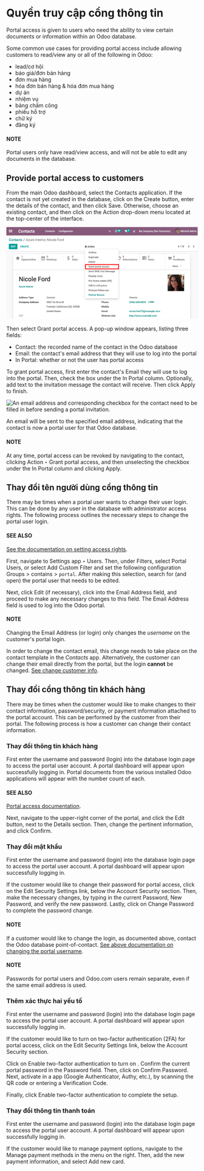 # Quyền truy cập cổng thông tin

<a id="portal-main"></a>

Portal access is given to users who need the ability to view certain documents or information within
an Odoo database.

Some common use cases for providing portal access include allowing customers to read/view any or all
of the following in Odoo:

- lead/cơ hội
- báo giá/đơn bán hàng
- đơn mua hàng
- hóa đơn bán hàng & hóa đơn mua hàng
- dự án
- nhiệm vụ
- bảng chấm công
- phiếu hỗ trợ
- chữ ký
- đăng ký

#### NOTE
Portal users only have read/view access, and will not be able to edit any documents in the
database.

## Provide portal access to customers

From the main Odoo dashboard, select the Contacts application. If the contact is not yet
created in the database, click on the Create button, enter the details of the contact,
and then click Save. Otherwise, choose an existing contact, and then click on the
Action drop-down menu located at the top-center of the interface.

![Use the Contacts application to give portal access to users.](../../../.gitbook/assets/grant-portal-access.png)

Then select Grant portal access. A pop-up window appears, listing three fields:

- Contact: the recorded name of the contact in the Odoo database
- Email: the contact's email address that they will use to log into the portal
- In Portal: whether or not the user has portal access

To grant portal access, first enter the contact's Email they will use to log into the
portal. Then, check the box under the In Portal column. Optionally, add text to the
invitation message the contact will receive. Then click Apply to finish.

![An email address and corresponding checkbox for the contact need to be filled in before
sending a portal invitation.](../../../.gitbook/assets/add-contact-to-portal.png)

An email will be sent to the specified email address, indicating that the contact is now a portal
user for that Odoo database.

#### NOTE
At any time, portal access can be revoked by navigating to the contact, clicking
Action ‣ Grant portal access, and then unselecting the checkbox under the
In Portal column and clicking Apply.

<a id="portal-login"></a>

## Thay đổi tên người dùng cổng thông tin

There may be times when a portal user wants to change their user login. This can be done by any user
in the database with administrator access rights. The following process outlines the necessary steps
to change the portal user login.

#### SEE ALSO
[See the documentation on setting access rights](applications/general/users/access_rights.md).

First, navigate to Settings app ‣ Users. Then, under Filters, select
Portal Users, or select Add Custom Filter and set the following
configuration Groups > contains > `portal`. After making this selection,
search for (and open) the portal user that needs to be edited.

Next, click Edit (if necessary), click into the Email Address field, and
proceed to make any necessary changes to this field. The Email Address field is used to
log into the Odoo portal.

#### NOTE
Changing the Email Address (or login) only changes the *username* on the customer's
portal login.

In order to change the contact email, this change needs to take place on the contact template in
the *Contacts* app. Alternatively, the customer can change their email directly from the portal,
but the login **cannot** be changed. [See change customer info](#portal-custinfo).

## Thay đổi cổng thông tin khách hàng

There may be times when the customer would like to make changes to their contact information,
password/security, or payment information attached to the portal account. This can be performed by
the customer from their portal. The following process is how a customer can change their contact
information.

<a id="portal-custinfo"></a>

### Thay đổi thông tin khách hàng

First enter the username and password (login) into the database login page to access the portal user
account. A portal dashboard will appear upon successfully logging in. Portal documents from the
various installed Odoo applications will appear with the number count of each.

#### SEE ALSO
[Portal access documentation](#portal-main).

Next, navigate to the upper-right corner of the portal, and click the Edit button, next
to the Details section. Then, change the pertinent information, and click
Confirm.

### Thay đổi mật khẩu

First enter the username and password (login) into the database login page to access the portal user
account. A portal dashboard will appear upon successfully logging in.

If the customer would like to change their password for portal access, click on the Edit
Security Settings link, below the Account Security section. Then, make the necessary
changes, by typing in the current Password, New Password, and verify the new
password. Lastly, click on Change Password to complete the password change.

#### NOTE
If a customer would like to change the login, as documented above, contact the Odoo database
point-of-contact. [See above documentation on changing the portal username](#portal-login).

#### NOTE
Passwords for portal users and Odoo.com users remain separate, even if the same email address is
used.

### Thêm xác thực hai yếu tố

First enter the username and password (login) into the database login page to access the portal user
account. A portal dashboard will appear upon successfully logging in.

If the customer would like to turn on two-factor authentication (2FA) for portal access, click on
the Edit Security Settings link, below the Account Security section.

Click on Enable two-factor authentication to turn on . Confirm the current portal password in the Password field. Then, click
on Confirm Password. Next, activate  in a
 app (Google Authenticator, Authy, etc.), by scanning the
QR code or entering a Verification Code.

Finally, click Enable two-factor authentication to complete the setup.

<a id="users-portal-payment-methods"></a>

### Thay đổi thông tin thanh toán

First enter the username and password (login) into the database login page to access the portal user
account. A portal dashboard will appear upon successfully logging in.

If the customer would like to manage payment options, navigate to the Manage payment
methods in the menu on the right. Then, add the new payment information, and select Add
new card.
